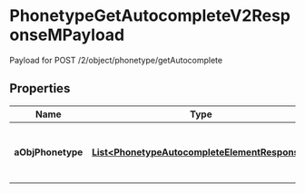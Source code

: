 

# PhonetypeGetAutocompleteV2ResponseMPayload

Payload for POST /2/object/phonetype/getAutocomplete

## Properties

| Name | Type | Description | Notes |
|------------ | ------------- | ------------- | -------------|
|**aObjPhonetype** | [**List&lt;PhonetypeAutocompleteElementResponse&gt;**](PhonetypeAutocompleteElementResponse.md) | An array of Phonetype autocomplete element response. |  |



